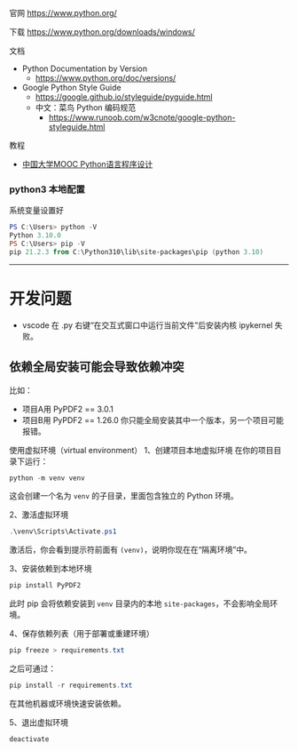 官网 https://www.python.org/

下载 https://www.python.org/downloads/windows/


文档
- Python Documentation by Version
	- https://www.python.org/doc/versions/
- Google Python Style Guide
	- https://google.github.io/styleguide/pyguide.html
	- 中文：菜鸟 Python 编码规范
		- https://www.runoob.com/w3cnote/google-python-styleguide.html



教程
- [中国大学MOOC Python语言程序设计](https://www.icourse163.org/course/BIT-268001) 


### python3 本地配置

系统变量设置好

```powershell
PS C:\Users> python -V
Python 3.10.0
PS C:\Users> pip -V
pip 21.2.3 from C:\Python310\lib\site-packages\pip (python 3.10)
```

---

# 开发问题

- vscode 在 .py 右键“在交互式窗口中运行当前文件”后安装内核 ipykernel 失败。

## 依赖全局安装可能会导致依赖冲突
比如：
- 项目A用 PyPDF2 == 3.0.1
- 项目B用 PyPDF2 == 1.26.0
你只能全局安装其中一个版本，另一个项目可能报错。

使用虚拟环境（virtual environment）
1、创建项目本地虚拟环境
在你的项目目录下运行：
```powershell
python -m venv venv
```
这会创建一个名为 `venv` 的子目录，里面包含独立的 Python 环境。

2、激活虚拟环境
```powershell
.\venv\Scripts\Activate.ps1
```
激活后，你会看到提示符前面有 `(venv)`，说明你现在在“隔离环境”中。

3、安装依赖到本地环境
```powershell
pip install PyPDF2
```
此时 pip 会将依赖安装到 `venv` 目录内的本地 `site-packages`，不会影响全局环境。

4、保存依赖列表（用于部署或重建环境）
```powershell
pip freeze > requirements.txt
```
之后可通过：
```powershell
pip install -r requirements.txt
```
在其他机器或环境快速安装依赖。

5、退出虚拟环境
```powershell
deactivate
```

